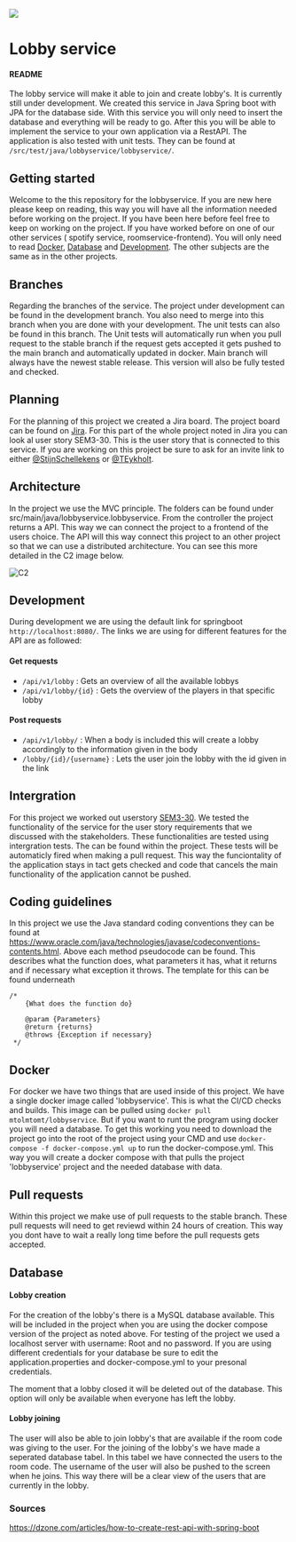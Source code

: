 ![](https://64.media.tumblr.com/28320f237d1f7e87f01ca53e127103ff/tumblr_mwwm1vURx51s8njeuo1_400.gifv)
# Lobby service
#### README
The lobby service will make it able to join and create lobby's. It is currently still under development. We created this service in Java Spring boot with JPA for the database side. With this service you will only need to insert the database and everything will be ready to go.
After this you will be able to implement the service to your own application via a RestAPI. The application is also tested with unit tests. They can be found at `/src/test/java/lobbyservice/lobbyservice/`.

## Getting started
Welcome to the this repository for the lobbyservice. If you are new here please keep on reading, this way you will have all the information needed before working on the project. If you have been here before feel free to keep on working on the project. If you have worked before on one of our other services ( spotify service, roomservice-frontend). You will only need to read [Docker](#docker), [Database](#database) and [Development](#development). The other subjects are the same as in the other projects.

## Branches
Regarding the branches of the service. The project under development can be found in the development branch. You also need to merge into this branch when you are done with your development. The unit tests can also be found in this branch. The Unit tests will automatically run when you pull request to the stable branch if the request gets accepted it gets pushed to the main branch and automatically updated in docker. Main branch will always have the newest stable release. This version will also be fully tested and checked.

## Planning
For the planning of this project we created a Jira board. The project board can be found on [Jira](https://semseter3-ip-tomeykholt.atlassian.net/jira/software/projects/SEM3/boards/2/roadmap). For this part of the whole project noted in Jira you can look al user story SEM3-30. This is the user story that is connected to this service. If you are working on this project be sure to ask for an invite link to either [@StijnSchellekens](https://github.com/stijnschellekens) or [@TEykholt](https://github.com/TEykholt).

## Architecture
In the project we use the MVC principle. The folders can be found under src/main/java/lobbyservice.lobbyservice. From the controller the project returns a API. This way we can connect the project to a frontend of the users choice. The API will this way connect this project to an other project so that we can use a distributed architecture. You can see this more detailed in the C2 image below.

![C2](https://user-images.githubusercontent.com/78905924/143424170-f13b1110-eb65-4b86-8899-b074f21c4b3a.png)

## Development
During development we are using the default link for springboot `http://localhost:8080/`. The links we are using for different features for the API are as followed:
#### Get requests
- `/api/v1/lobby` : Gets an overview of all the available lobbys
- `/api/v1/lobby/{id}` : Gets the overview of the players in that specific lobby
#### Post requests
- `/api/v1/lobby/` : When a body is included this will create a lobby accordingly to the information given in the body
- `/lobby/{id}/{username}` : Lets the user join the lobby with the id given in the link


## Intergration
For this project we worked out userstory [SEM3-30](https://semseter3-ip-tomeykholt.atlassian.net/jira/software/projects/SEM3/boards/2?selectedIssue=SEM3-30). We tested the functionality of the service for the user story requirements that we discussed with the stakeholders. These functionalities are tested using intergration tests. The can be found within the project. These tests will be automaticly fired when making a pull request. This way the funciontality of the application stays in tact gets checked and code that cancels the main functionality of the application cannot be pushed. 

## Coding guidelines
In this project we use the Java standard coding conventions they can be found at https://www.oracle.com/java/technologies/javase/codeconventions-contents.html.
Above each method pseudocode can be found. This describes what the function does, what parameters it has, what it returns and if necessary what exception it throws. The template for this can be found underneath 
````
/*
    {What does the function do}
 
    @param {Parameters}
    @return {returns}
    @throws {Exception if necessary}
 */
````

## Docker
For docker we have two things that are used inside of this project. We have a single docker image called 'lobbyservice'. This is what the CI/CD checks and builds. This image can be pulled using `docker pull mtolmtomt/lobbyservice`. But if you want to runt the program using docker you will need a database. To get this working you need to download the project go into the root of the project using your CMD and use `docker-compose -f docker-compose.yml up` to run the docker-compose.yml. This way you will create a docker compose with that pulls the project 'lobbyservice' project and the needed database with data. 

## Pull requests
Within this project we make use of pull requests to the stable branch. These pull requests will need to get reviewd within 24 hours of creation. This way you dont have to wait a really long time before the pull requests gets accepted. 

## Database
#### Lobby creation
For the creation of the lobby's there is a MySQL database available. This will be included in the project when you are using the docker compose version of the project as noted above. For testing of the project we used a localhost server with username: Root and no password. If you are using different credentials for your database be sure to edit the  application.properties and docker-compose.yml to your presonal credentials.

The moment that a lobby closed it will be deleted out of the database. This option will only be available when everyone has left
the lobby.

#### Lobby joining
The user will also be able to join lobby's that are available if the room code was giving to the user. For the joining of the lobby's we
have made a seperated database tabel. In this tabel we have connected the users to the room code. The username of the user
will also be pushed to the screen when he joins. This way there will be a clear view of the users that are currently in the lobby.

### Sources
https://dzone.com/articles/how-to-create-rest-api-with-spring-boot
